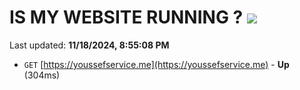 # IS MY WEBSITE RUNNING ? [![](https://img.shields.io/static/v1?label=Sponsor&message=%E2%9D%A4&logo=GitHub&color=%23fe8e86)](https://github.com/sponsors/Youssef-Lehmam)

Last updated: **11/18/2024, 8:55:08 PM**

- `GET` [https://youssefservice.me](https://youssefservice.me) - **Up** (304ms)
